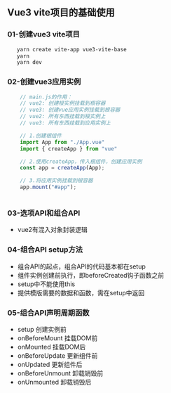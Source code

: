## Vue3 vite项目的基础使用

### 01-创建vue3 vite项目
 ```bash
    yarn create vite-app vue3-vite-base
    yarn 
    yarn dev
 ```
### 02-创建vue3应用实例
```js
    // main.js的作用：
    // vue2: 创建根实例挂载到根容器
    // vue3: 创建vue应用实例挂载到根容器
    // vue2: 所有东西挂载到根实例上
    // vue3: 所有东西挂载到应用实例上

    // 1.创建根组件
    import App from "./App.vue"
    import { createApp } from "vue"

    // 2.使用createApp，传入根组件，创建应用实例
    const app = createApp(App);

    // 3.将应用实例挂载到根容器
    app.mount("#app");
    
```
### 03-选项API和组合API
- vue2有混入对象封装逻辑
### 04-组合API setup方法
- 组合API的起点，组合API的代码基本都在setup
- 组件实例创建前执行，即beforeCreated钩子函数之前
- setup中不能使用this
- 提供模版需要的数据和函数，需在setup中返回

### 05-组合API声明周期函数
- setup 创建实例前
- onBeforeMount 挂载DOM前
- onMounted 挂载DOM后
- onBeforeUpdate 更新组件前
- onUpdated 更新组件后
- onBeforeUnmount 卸载销毁前
- onUnmounted 卸载销毁后
